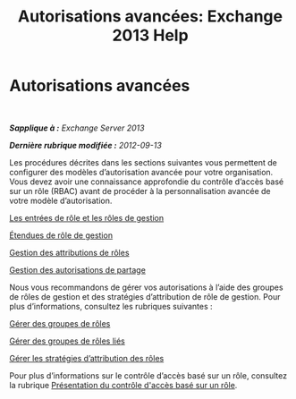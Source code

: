 ﻿---
title: 'Autorisations avancées: Exchange 2013 Help'
TOCTitle: Autorisations avancées
ms:assetid: 9e2d17be-5444-4323-ac9a-99eec479f4bc
ms:mtpsurl: https://technet.microsoft.com/fr-fr/library/Dd638160(v=EXCHG.150)
ms:contentKeyID: 50478793
ms.date: 04/24/2018
mtps_version: v=EXCHG.150
ms.translationtype: HT
---

# Autorisations avancées

 

_**Sapplique à :** Exchange Server 2013_

_**Dernière rubrique modifiée :** 2012-09-13_

Les procédures décrites dans les sections suivantes vous permettent de configurer des modèles d’autorisation avancée pour votre organisation. Vous devez avoir une connaissance approfondie du contrôle d’accès basé sur un rôle (RBAC) avant de procéder à la personnalisation avancée de votre modèle d’autorisation.

[Les entrées de rôle et les rôles de gestion](management-roles-and-role-entries-exchange-2013-help.md)

[Étendues de rôle de gestion](management-role-scopes-exchange-2013-help.md)

[Gestion des attributions de rôles](management-role-assignments-exchange-2013-help.md)

[Gestion des autorisations de partage](managing-split-permissions-exchange-2013-help.md)

Nous vous recommandons de gérer vos autorisations à l’aide des groupes de rôles de gestion et des stratégies d’attribution de rôle de gestion. Pour plus d’informations, consultez les rubriques suivantes :

[Gérer des groupes de rôles](manage-role-groups-exchange-2013-help.md)

[Gérer des groupes de rôles liés](manage-linked-role-groups-exchange-2013-help.md)

[Gérer les stratégies d’attribution des rôles](manage-role-assignment-policies-exchange-2013-help.md)

Pour plus d’informations sur le contrôle d’accès basé sur un rôle, consultez la rubrique [Présentation du contrôle d'accès basé sur un rôle](understanding-role-based-access-control-exchange-2013-help.md).


